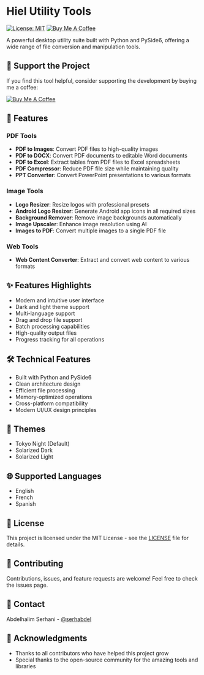 # Hiel Utility Tools

[![License: MIT](https://img.shields.io/badge/License-MIT-yellow.svg)](https://opensource.org/licenses/MIT)
[![Buy Me A Coffee](https://img.shields.io/badge/Buy%20Me%20A%20Coffee-Support-orange.svg)](https://buymeacoffee.com/serhabdel)

A powerful desktop utility suite built with Python and PySide6, offering a wide range of file conversion and manipulation tools.

## 🎯 Support the Project

If you find this tool helpful, consider supporting the development by buying me a coffee:

[![Buy Me A Coffee](https://www.buymeacoffee.com/assets/img/custom_images/orange_img.png)](https://buymeacoffee.com/serhabdel)

## 🚀 Features

### PDF Tools
- **PDF to Images**: Convert PDF files to high-quality images
- **PDF to DOCX**: Convert PDF documents to editable Word documents
- **PDF to Excel**: Extract tables from PDF files to Excel spreadsheets
- **PDF Compressor**: Reduce PDF file size while maintaining quality
- **PPT Converter**: Convert PowerPoint presentations to various formats

### Image Tools
- **Logo Resizer**: Resize logos with professional presets
- **Android Logo Resizer**: Generate Android app icons in all required sizes
- **Background Remover**: Remove image backgrounds automatically
- **Image Upscaler**: Enhance image resolution using AI
- **Images to PDF**: Convert multiple images to a single PDF file

### Web Tools
- **Web Content Converter**: Extract and convert web content to various formats

## ✨ Features Highlights

- Modern and intuitive user interface
- Dark and light theme support
- Multi-language support
- Drag and drop file support
- Batch processing capabilities
- High-quality output files
- Progress tracking for all operations

## 🛠️ Technical Features

- Built with Python and PySide6
- Clean architecture design
- Efficient file processing
- Memory-optimized operations
- Cross-platform compatibility
- Modern UI/UX design principles

## 🎨 Themes
- Tokyo Night (Default)
- Solarized Dark
- Solarized Light

## 🌐 Supported Languages
- English
- French
- Spanish

## 📝 License

This project is licensed under the MIT License - see the [LICENSE](LICENSE) file for details.

## 🤝 Contributing

Contributions, issues, and feature requests are welcome! Feel free to check the issues page.

## 📧 Contact

Abdelhalim Serhani - [@serhabdel](https://buymeacoffee.com/serhabdel)

## 🙏 Acknowledgments

- Thanks to all contributors who have helped this project grow
- Special thanks to the open-source community for the amazing tools and libraries
